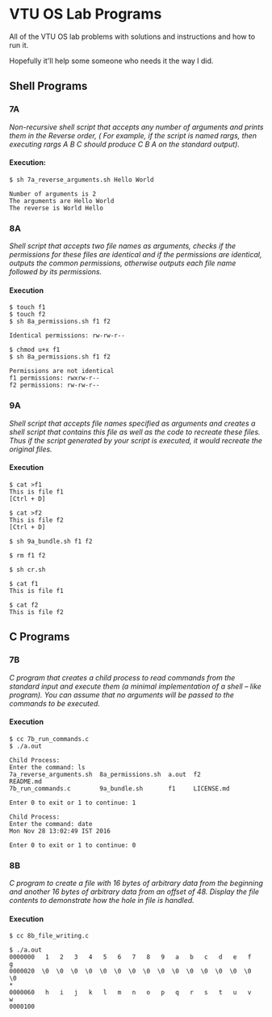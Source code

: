 # VTU OS Lab Programs

All of the VTU OS lab problems with solutions and instructions and how to run it.

Hopefully it'll help some someone who needs it the way I did.

## Shell Programs

### 7A

*Non-recursive shell script that accepts any number of arguments and prints them in the Reverse order, ( For example, if the script is named rargs, then executing rargs A B C should produce C B A on the standard output).*

#### Execution:

```shell
$ sh 7a_reverse_arguments.sh Hello World

Number of arguments is 2
The arguments are Hello World
The reverse is World Hello 
```

### 8A

*Shell script that accepts two file names as arguments, checks if the permissions for these files are identical and if the permissions are identical, outputs the common permissions, otherwise outputs each file name followed by its permissions.*

#### Execution

```shell
$ touch f1
$ touch f2
$ sh 8a_permissions.sh f1 f2

Identical permissions: rw-rw-r--

$ chmod u+x f1
$ sh 8a_permissions.sh f1 f2

Permissions are not identical
f1 permissions: rwxrw-r--
f2 permissions: rw-rw-r--
```

### 9A

*Shell script that accepts file names specified as arguments and creates a shell script that contains this file as well as the code to recreate these files. Thus if the script generated by your script is executed, it would recreate the original files.*

#### Execution

```shell
$ cat >f1
This is file f1
[Ctrl + D]

$ cat >f2
This is file f2
[Ctrl + D]

$ sh 9a_bundle.sh f1 f2
                                       
$ rm f1 f2
                                       
$ sh cr.sh
                                       
$ cat f1
This is file f1
                                 
$ cat f2
This is file f2

```

## C Programs

### 7B

*C program that creates a child process to read commands from the standard input and execute them (a minimal implementation of a shell – like program). You can assume that no arguments will be passed to the commands to be executed.*

#### Execution

```shell
$ cc 7b_run_commands.c
$ ./a.out

Child Process:
Enter the command: ls
7a_reverse_arguments.sh  8a_permissions.sh  a.out  f2          README.md
7b_run_commands.c        9a_bundle.sh       f1     LICENSE.md

Enter 0 to exit or 1 to continue: 1

Child Process:
Enter the command: date
Mon Nov 28 13:02:49 IST 2016

Enter 0 to exit or 1 to continue: 0
```

### 8B

*C program to create a file with 16 bytes of arbitrary data from the beginning and another 16 bytes of arbitrary data from an offset of 48. Display the file contents to demonstrate how the hole in file is handled.*

#### Execution

```shell
$ cc 8b_file_writing.c

$ ./a.out
0000000   1   2   3   4   5   6   7   8   9   a   b   c   d   e   f   g
0000020  \0  \0  \0  \0  \0  \0  \0  \0  \0  \0  \0  \0  \0  \0  \0  \0
*
0000060   h   i   j   k   l   m   n   o   p   q   r   s   t   u   v   w
0000100
```